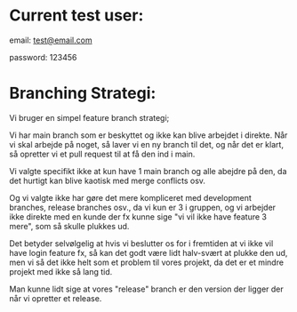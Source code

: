 
# Current test user:
email: test@email.com

password: 123456


# Branching Strategi:
Vi bruger en simpel feature branch strategi;

Vi har main branch som er beskyttet og ikke kan blive arbejdet i direkte. Når vi skal arbejde på noget, så laver vi en ny branch til det, og når det er klart, så opretter vi et pull request til at få den ind i main.


Vi valgte specifikt ikke at kun have 1 main branch og alle abejdre på den, da det hurtigt kan blive kaotisk med merge conflicts osv.

Og vi valgte ikke har gøre det mere kompliceret med development branches, release branches osv., da vi kun er 3 i gruppen, og vi arbejder ikke direkte med en kunde der fx kunne sige "vi vil ikke have feature 3 mere", som så skulle plukkes ud.


Det betyder selvølgelig at hvis vi beslutter os for i fremtiden at vi ikke vil have login feature fx, så kan det godt være lidt halv-svært at plukke den ud, men vi så det ikke helt som et problem til vores projekt, da det er et mindre projekt med ikke så lang tid.

Man kunne lidt sige at vores "release" branch er den version der ligger der når vi opretter et release.
